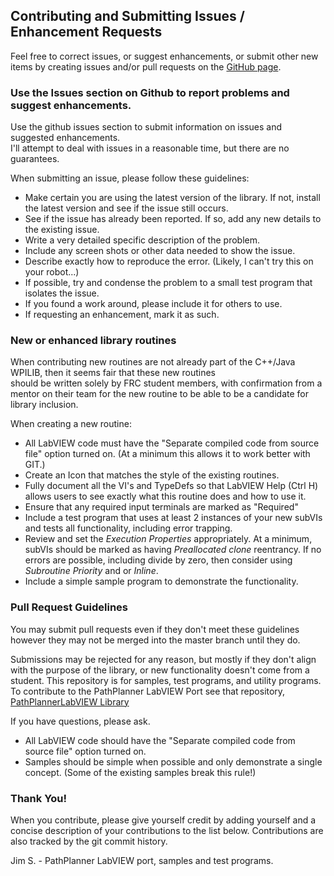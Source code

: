 ## Contributing and Submitting Issues / Enhancement Requests

Feel free to correct issues, or suggest enhancements, or submit other new items by creating issues and/or pull requests on the [GitHub page](https://github.com/jsimpso81/PathPlannerLabVIEW).

### Use the Issues section on Github to report problems and suggest enhancements.

Use the github issues section to submit information on issues and suggested enhancements.  
I'll attempt to deal with issues in a reasonable time, but there are no guarantees.

When submitting an issue, please follow these guidelines:
- Make certain you are using the latest version of the library.  If not, install the latest version and see if the issue still occurs.
- See if the issue has already been reported.  If so, add any new details to the existing issue.
- Write a very detailed specific description of the problem.
- Include any screen shots or other data needed to show the issue.
- Describe exactly how to reproduce the error.  (Likely, I can't try this on your robot...)
- If possible, try and condense the problem to a small test program that isolates the issue.
- If you found a work around, please include it for others to use.
- If requesting an enhancement, mark it as such.

### New or enhanced library routines

When contributing new routines are not already part of the C++/Java WPILIB, then it seems fair that these new routines  
should be written solely by FRC student members, with confirmation from a mentor on their team for the new routine to be able to be a candidate for library inclusion.  

When creating a new routine:
- All LabVIEW code must have the "Separate compiled code from source file" option turned on. (At a minimum this allows it to work better with GIT.)
- Create an Icon that matches the style of the existing routines.
- Fully document all the VI's and TypeDefs so that LabVIEW Help (Ctrl H) allows users
to see exactly what this routine does and how to use it.
- Ensure that any required input terminals are marked as "Required"
- Include a test program that uses at least 2 instances of your new subVIs and tests
all functionality, including error trapping.
- Review and set the *Execution Properties* appropriately.  At a minimum, subVIs
should be marked as having *Preallocated clone* reentrancy.  If no errors are possible,
including divide by zero, then consider using *Subroutine Priority* and or *Inline*.
- Include a simple sample program to demonstrate the functionality.


### Pull Request Guidelines

You may submit pull requests even if they don't meet these guidelines however they may not be merged into the master branch until they do.

Submissions may be rejected for any reason, but mostly if they don't align with the purpose of the library, or new functionality doesn't come from a student.  This repository is for samples, test programs, and utility programs.  To contribute to the PathPlanner LabVIEW Port see that repository, 
[PathPlannerLabVIEW Library](https://github.com/jsimpso81/PathPlannerLabVIEW)

If you have questions, please ask.

- All LabVIEW code should have the "Separate compiled code from source file" option turned on. 
- Samples should be simple when possible and only demonstrate a single concept.  (Some of the existing samples break this rule!)

### Thank You!
When you contribute, please give yourself credit by adding yourself and a concise description of your contributions to the list below. Contributions are also tracked by the git commit history.

Jim S. - PathPlanner LabVIEW port, samples and test programs.

